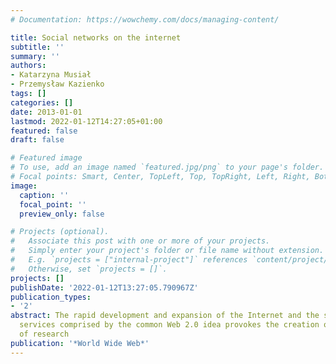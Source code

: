 ```yaml
---
# Documentation: https://wowchemy.com/docs/managing-content/

title: Social networks on the internet
subtitle: ''
summary: ''
authors:
- Katarzyna Musiał
- Przemysław Kazienko
tags: []
categories: []
date: 2013-01-01
lastmod: 2022-01-12T14:27:05+01:00
featured: false
draft: false

# Featured image
# To use, add an image named `featured.jpg/png` to your page's folder.
# Focal points: Smart, Center, TopLeft, Top, TopRight, Left, Right, BottomLeft, Bottom, BottomRight.
image:
  caption: ''
  focal_point: ''
  preview_only: false

# Projects (optional).
#   Associate this post with one or more of your projects.
#   Simply enter your project's folder or file name without extension.
#   E.g. `projects = ["internal-project"]` references `content/project/deep-learning/index.md`.
#   Otherwise, set `projects = []`.
projects: []
publishDate: '2022-01-12T13:27:05.790967Z'
publication_types:
- '2'
abstract: The rapid development and expansion of the Internet and the social–based
  services comprised by the common Web 2.0 idea provokes the creation of the new area
  of research
publication: '*World Wide Web*'
---
```

